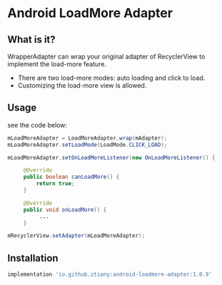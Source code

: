 # Android LoadMore Adapter 

## What is it?

WrapperAdapter can wrap your original adapter of RecyclerView to implement the load-more feature.

- There are two load-more modes: auto loading and click to load.
- Customizing the load-more view is allowed.
 
## Usage

see the code below:

```java
mLoadMoreAdapter = LoadMoreAdapter.wrap(mAdapter);
mLoadMoreAdapter.setLoadMode(LoadMode.CLICK_LOAD);

mLoadMoreAdapter.setOnLoadMoreListener(new OnLoadMoreListener() {

     @Override
     public boolean canLoadMore() {
         return true;
     }

     @Override
     public void onLoadMore() {
          ...
     }

mRecyclerView.setAdapter(mLoadMoreAdapter);
```

## Installation

```groovy
implementation 'io.github.ztiany:android-loadmore-adapter:1.0.9'
```
